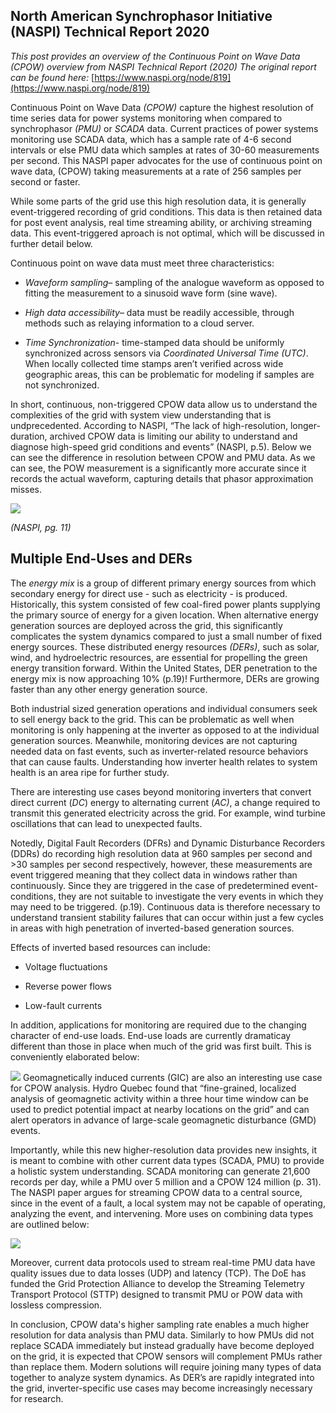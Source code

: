 North American Synchrophasor Initiative (NASPI) Technical Report 2020
--
*This post provides an overview of the Continuous Point on Wave Data (CPOW) overview from NASPI Technical Report (2020) The original report can be found here:* [https://www.naspi.org/node/819](https://www.naspi.org/node/819)


Continuous Point on Wave Data *(CPOW)* capture the highest resolution of time series data for power systems monitoring when compared to synchrophasor *(PMU)* or *SCADA* data.  Current practices of power systems monitoring use SCADA data, which has a sample rate of 4-6 second intervals or else PMU data which samples at rates of 30-60 measurements per second. This NASPI paper advocates for the use of continuous point on wave data, (CPOW) taking measurements at a rate of 256 samples per second or faster. 

While some parts of the grid use this high resolution data, it is generally event-triggered recording of grid conditions. This data is then retained data for post event analysis, real time streaming ability, or archiving streaming data. This event-triggered aproach is not optimal, which will be discussed in further detail below. 

Continuous point on wave data must meet three characteristics:
-   *Waveform sampling*– sampling of the analogue waveform as opposed to fitting the measurement to a sinusoid wave form (sine wave).
    
-   *High data accessibility*– data must be readily accessible, through methods such as relaying information to a cloud server.
    
-   *Time Synchronization*- time-stamped data should be uniformly synchronized across sensors via *Coordinated Universal Time (UTC)*. When locally collected time stamps aren’t verified across wide geographic areas, this can be problematic for modeling if samples are not synchronized.
    
In short, continuous, non-triggered CPOW data allow us to understand the complexities of the grid with system view understanding that is undprecedented. According to NASPI, “The lack of high-resolution, longer-duration, archived CPOW data is limiting our ability to understand and diagnose high-speed grid conditions and events” (NASPI, p.5). Below we can see the difference in resolution between CPOW and PMU data. As we can see, the POW measurement is a significantly more accurate since it records the actual waveform, capturing details that phasor approximation misses.

![](https://lh6.googleusercontent.com/50roRn1OX7JeyDn34rLL8JwVfnAb4cvXBz7O5-nTAN2DuNlv1KDuEsSDI3iLip-Nw_7jeDN3Q250WtDX1IEEPbFicbKMKpMy_rpNyXF5O-EnC42zLIN2bNkCvDIh3yUbVacW6-tAnM3PRD435Q)

*(NASPI, pg. 11)*

Multiple End-Uses and DERs
--

The *energy mix* is a group of different primary energy sources from which secondary energy for direct use - such as electricity - is produced. Historically, this system consisted of few coal-fired power plants supplying the primary source of energy for a given location. When alternative energy generation sources are deployed across the grid, this significantly complicates the system dynamics compared to just a small number of fixed energy sources. These distributed energy resources *(DERs)*, such as solar, wind, and hydroelectric resources, are essential for propelling the green energy transition forward. Within the United States, DER penetration to the energy mix is now approaching 10% (p.19)! Furthermore, DERs are growing faster than any other energy generation source. 

Both industrial sized generation operations and individual consumers seek to sell energy back to the grid. This can be problematic as well when monitoring is only happening at the inverter as opposed to at the individual generation sources. Meanwhile, monitoring devices are not capturing needed data on fast events, such as inverter-related resource behaviors that can cause faults. Understanding how inverter health relates to system health is an area ripe for further study. 

There are interesting use cases beyond monitoring inverters that convert direct current (*DC*) energy to alternating current (*AC)*, a change required to transmit this generated electricity across the grid. For example, wind turbine oscillations that can lead to unexpected faults. 

  
Notedly, Digital Fault Recorders (DFRs) and Dynamic Disturbance Recorders (DDRs) do recording high resolution data at 960 samples per second and >30 samples per second respectively, however, these measurements are event triggered meaning that they collect data in windows rather than continuously. Since they are triggered in the case of predetermined event-conditions, they are not suitable to investigate the very events in which they may need to be triggered. (p.19). Continuous data is therefore necessary to understand transient stability failures that can occur within just a few cycles in areas with high penetration of inverted-based generation sources.


Effects of inverted based resources can include:

-   Voltage fluctuations
    
-   Reverse power flows
    
-   Low-fault currents
    
    
In addition, applications for monitoring are required due to the changing character of end-use loads. End-use loads are currently dramaticay different than those in place when much of the grid was first built. This is conveniently elaborated below: 


![](https://lh3.googleusercontent.com/ekkW6UECDMo6yE2bQM6wMZsxk5CsbTC2BiN8zlZOBvok9La_j5pw0xqvJAxybn0g3N0GTbIYAdwJwagpy0mYogAqG4LAdRLHxK3QCFspGhEWCRsXR5LNb2P_BGcaJ-pIkQGeSiuIMyU1f79U7w)
Geomagnetically induced currents (GIC) are also an interesting use case for CPOW analysis. Hydro Quebec found that “fine-grained, localized analysis of geomagnetic activity within a three hour time window can be used to predict potential impact at nearby locations on the grid” and can alert operators in advance of large-scale geomagnetic disturbance (GMD) events. 

Importantly, while this new higher-resolution data provides new insights, it is meant to combine with other current data types (SCADA, PMU) to provide a holistic system understanding. SCADA monitoring can generate 21,600 records per day, while a PMU over 5 million and a CPOW 124 million (p. 31). The NASPI paper argues for streaming CPOW data to a central source, since in the event of a fault, a local system may not be capable of operating, analyzing the event, and intervening. More uses on combining data types are outlined below:

![](https://lh4.googleusercontent.com/y_FFyz01ACCJVAFfVYrQLLPZNI2OMLGejTqzLiirco6VdQR7_5xArGcMq__ENu-bNRJSkot_E_cimXJp-zHx4SwNAsrO9QaV1_NDMOhocqjneNKsU_ObG5rW_ZgCKyMwZFKmzCnKA-jn2APazg)

 
Moreover, current data protocols used to stream real-time PMU data have quality issues due to data losses (UDP) and latency (TCP). The DoE has funded the Grid Protection Alliance to develop the Streaming Telemetry Transport Protocol (STTP) designed to transmit PMU or POW data with lossless compression.

In conclusion, CPOW data's higher sampling rate enables a much higher resolution for data analysis than PMU data. Similarly to how PMUs did not replace SCADA immediately but instead gradually have become deployed on the grid, it is expected that CPOW sensors will complement PMUs rather than replace them. Modern solutions will require joining many types of data together to analyze system dynamics. As DER’s are rapidly integrated into the grid, inverter-specific use cases may become increasingly necessary for research.
